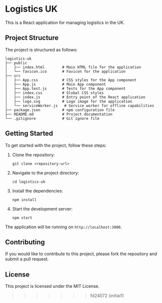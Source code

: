# Logistics UK

This is a React application for managing logistics in the UK. 

## Project Structure

The project is structured as follows:

```
logistics-uk
├── public
│   ├── index.html        # Main HTML file for the application
│   └── favicon.ico       # Favicon for the application
├── src
│   ├── App.css           # CSS styles for the App component
│   ├── App.js            # Main App component
│   ├── App.test.js       # Tests for the App component
│   ├── index.css         # Global CSS styles
│   ├── index.js          # Entry point of the React application
│   ├── logo.svg          # Logo image for the application
│   └── serviceWorker.js   # Service worker for offline capabilities
├── package.json          # npm configuration file
├── README.md             # Project documentation
└── .gitignore            # Git ignore file
```

## Getting Started

To get started with the project, follow these steps:

1. Clone the repository:
   ```
   git clone <repository-url>
   ```

2. Navigate to the project directory:
   ```
   cd logistics-uk
   ```

3. Install the dependencies:
   ```
   npm install
   ```

4. Start the development server:
   ```
   npm start
   ```

The application will be running on `http://localhost:3000`.

## Contributing

If you would like to contribute to this project, please fork the repository and submit a pull request.

## License

This project is licensed under the MIT License.
>>>>>>> fd24072 (initial1)

